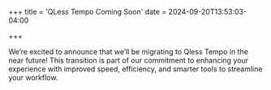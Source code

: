 +++
title = 'QLess Tempo Coming Soon'
date = 2024-09-20T13:53:03-04:00

+++

We’re excited to announce that we’ll be migrating to Qless Tempo in the near future! This transition is part of our commitment to enhancing your experience with improved speed, efficiency, and smarter tools to streamline your workflow.
